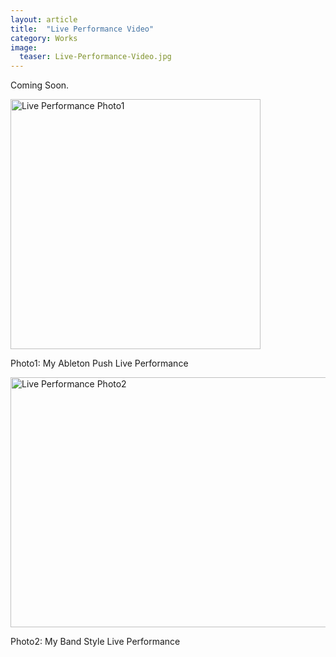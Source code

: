 ```yaml
---
layout: article
title:  "Live Performance Video"
category: Works
image: 
  teaser: Live-Performance-Video.jpg
---
```


Coming Soon.

<img src="/images/Live-Performance-Video.jpg" alt="Live Performance Photo1" width="400" height="400">
<p>Photo1: My Ableton Push Live Performance</p>
<img src="/images/Live-Performance-Video2.jpg" alt="Live Performance Photo2" width="533" height="400">
<p>Photo2: My Band Style Live Performance</p>
